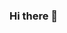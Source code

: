### Hi there 👋
<!-- <br/>
<br/>
[7]: https://https://skyline.github.com/hakxcore/2021

# hakxcore
<br/>
<iframe src="https://skyline.github.com/hakxcore/2021" frameborder="0"></iframe>

- 🔭 I’m currently working on my Timepass Project
- 🌱 I’m currently learning Python
- 👯 I’m looking to collaborate on My Project
- 💬 Ask me about hacking
- 📫 How to reach me:<a src="https://www.intagram.com/the_intellectual_kiddy">Instagram</a>
- 😄 Pronouns: ...
- ⚡ Fun fact: ...-->
